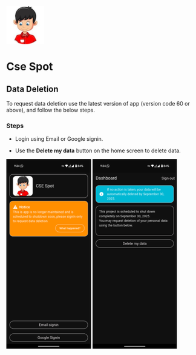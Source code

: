 <img src="./assets/images/cse-spot-logo.png" alt="CSE Spot" height="100"/>

# Cse Spot 

## Data Deletion
To request data deletion use the latest version of app (version code 60 or above), and follow the below steps.
### Steps
- Login using Email or Google signin.

- Use the **Delete my data** button on the home screen to delete data.
<p>
    <img src="./assets/images/signin-screen.png" alt="CSE Spot" height="500"/>
    <img src="./assets/images/data-deletion-page.png" alt="CSE Spot" height="500"/>
</p>
